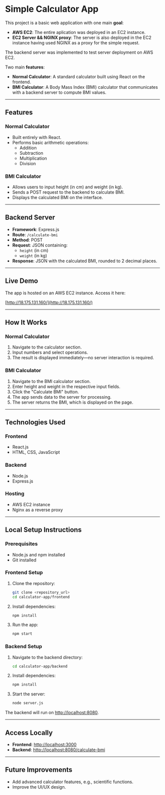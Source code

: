 # Simple Calculator App

This project is a basic web application with one main **goal**:

- **AWS EC2**: The entire aplication was deployed in an EC2 instance.
- **EC2 Server && NGINX proxy**: The server is also deployed in the EC2 instance having used NGINX as a proxy for the simple request.

The backend server was implemented to test server deployment on AWS EC2.

Two main **features**:

- **Normal Calculator**: A standard calculator built using React on the frontend.
- **BMI Calculator**: A Body Mass Index (BMI) calculator that communicates with a backend server to compute BMI values.


---

## Features

### **Normal Calculator**
- Built entirely with React.
- Performs basic arithmetic operations: 
  - Addition
  - Subtraction
  - Multiplication
  - Division

### **BMI Calculator**
- Allows users to input height (in cm) and weight (in kg).
- Sends a POST request to the backend to calculate BMI.
- Displays the calculated BMI on the interface.

---

## Backend Server

- **Framework**: Express.js
- **Route**: `/calculate-bmi`
- **Method**: POST
- **Request**: JSON containing:
  - `height` (in cm)
  - `weight` (in kg)
- **Response**: JSON with the calculated BMI, rounded to 2 decimal places.

---

## Live Demo

The app is hosted on an AWS EC2 instance. Access it here:

[http://18.175.131.160/](http://18.175.131.160/)

---

## How It Works

### **Normal Calculator**
1. Navigate to the calculator section.
2. Input numbers and select operations.
3. The result is displayed immediately—no server interaction is required.

### **BMI Calculator**
1. Navigate to the BMI calculator section.
2. Enter height and weight in the respective input fields.
3. Click the "Calculate BMI" button.
4. The app sends data to the server for processing.
5. The server returns the BMI, which is displayed on the page.

---

## Technologies Used

### **Frontend**
- React.js
- HTML, CSS, JavaScript

### **Backend**
- Node.js
- Express.js

### **Hosting**
- AWS EC2 instance
- Nginx as a reverse proxy

---

## Local Setup Instructions

### **Prerequisites**
- Node.js and npm installed
- Git installed

### **Frontend Setup**
1. Clone the repository:
    ```bash
    git clone <repository_url>
    cd calculator-app/frontend
    ```

2. Install dependencies:
    ```bash
    npm install
    ```

3. Run the app:
    ```bash
    npm start
    ```

### **Backend Setup**
1. Navigate to the backend directory:
    ```bash
    cd calculator-app/backend
    ```

2. Install dependencies:
    ```bash
    npm install
    ```

3. Start the server:
    ```bash
    node server.js
    ```

The backend will run on [http://localhost:8080](http://localhost:8080).

---

## Access Locally
- **Frontend**: [http://localhost:3000](http://localhost:3000)
- **Backend**: [http://localhost:8080/calculate-bmi](http://localhost:8080/calculate-bmi)

---

## Future Improvements
- Add advanced calculator features, e.g., scientific functions.
- Improve the UI/UX design.
